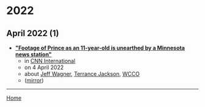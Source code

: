 # 2022

## April 2022 (1)

 - [**"Footage of Prince as an 11-year-old is unearthed by a Minnesota news station"**](https://edition.cnn.com/2022/04/04/entertainment/prince-childhood-footage-wcco-archives-cec/index.html)
    - in [CNN International](../../../publications/a-e/cnn-international/index.md)
    - on 4 April 2022
    - about [Jeff Wagner](../../../topics/jeff-wagner/index.md), [Terrance Jackson](../../../topics/terrance-jackson/index.md), [WCCO](../../../topics/wcco/index.md)
    - ([mirror](https://web.archive.org/web/*/https://edition.cnn.com/2022/04/04/entertainment/prince-childhood-footage-wcco-archives-cec/index.html))

----

[Home](../index.md)
